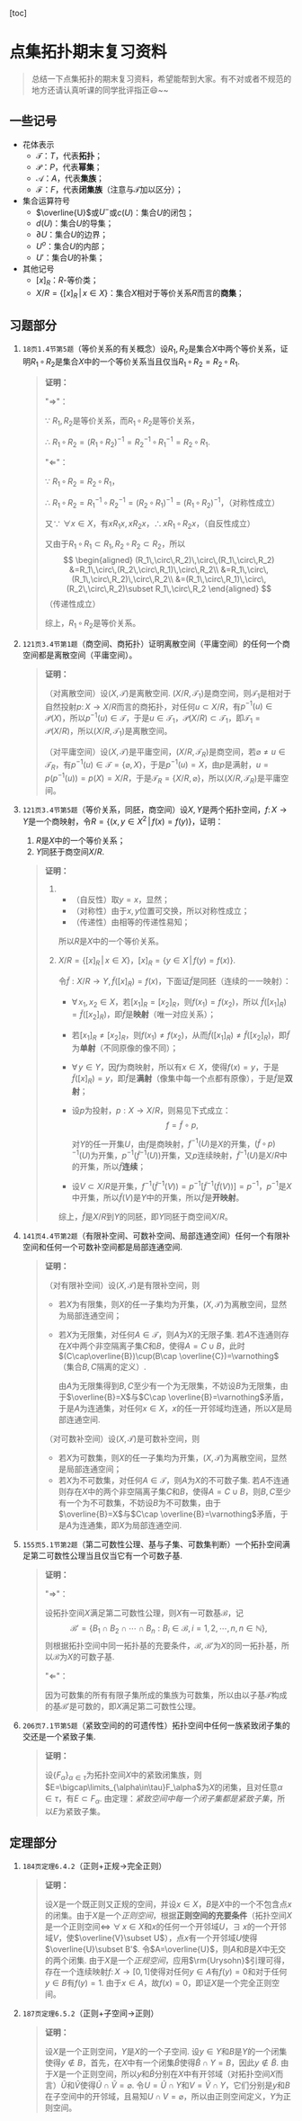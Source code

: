 [toc]

# 点集拓扑期末复习资料

> 总结一下点集拓扑的期末复习资料，希望能帮到大家。有不对或者不规范的地方还请认真听课的同学批评指正:smile:~~

## 一些记号

- 花体表示
  - $\mathscr{T}$：$T$，代表**拓扑**；
  - $\mathscr{P}$：$P$，代表**幂集**；
  - $\mathscr{A}$：$A$，代表**集族**；
  - $\mathscr{F}$：$F$，代表**闭集族**（注意与$\mathscr{T}$加以区分）；
- 集合运算符号
  - $\overline{U}$或$U^-$或$c(U)$：集合$U$的闭包；
  - $d(U)$：集合$U$的导集；
  - $\partial U$：集合$U$的边界；
  - $U^o$：集合$U$的内部；
  - $U'$：集合$U$的补集；
- 其他记号
  - $[x]_R$：$R$-等价类；
  - $X/R=\{[x]_R\,\big|\,x\in X\}$：集合$X$相对于等价关系$R$而言的**商集**；

## 习题部分

1. `18页1.4节第5题`（等价关系的有关概念）设$R_1,\,R_2$是集合$X$中两个等价关系，证明$R_1\,\circ\, R_2$是集合$X$中的一个等价关系当且仅当$R_1\,\circ\,R_2=R_2\,\circ\,R_1$.

   > **证明：** 
   >
   > "$\Rightarrow$"：
   >
   > $\because$  $R_1,\,R_2$是等价关系，而$R_1\,\circ\, R_2$是等价关系，
   >
   > $\therefore$ $R_1\,\circ\, R_2=(R_1\,\circ\, R_2)^{-1}=R_2^{-1}\,\circ\,R_1^{-1}=R_2\,\circ\, R_1$.
   >
   > "$\Leftarrow$"：
   >
   > $\because$ $R_1\,\circ\,R_2=R_2\,\circ\,R_1$，
   >
   > $\therefore$ $R_1\,\circ\, R_2=R_1^{-1}\,\circ\, R_2^{-1}=(R_2\,\circ\, R_1)^{-1}=(R_1\,\circ\, R_2)^{-1}$，（对称性成立）
   >
   > 又$\because$ $\forall x\in X$，有$xR_1x,\,xR_2x$，$\therefore x R_1\,\circ\,R_2x$，（自反性成立）
   >
   > 又由于$R_1\,\circ\,R_1\subset R_1,\,R_2\,\circ\,R_2\subset R_2$，所以
   > $$
   > \begin{aligned}
   > (R_1\,\circ\,R_2)\,\circ\,(R_1\,\circ\,R_2)
   > &=R_1\,\circ\,(R_2\,\circ\,R_1)\,\circ\,R_2\\
   > &=R_1\,\circ\,(R_1\,\circ\,R_2)\,\circ\,R_2\\
   > &=(R_1\,\circ\,R_1)\,\circ\,(R_2\,\circ\,R_2)\subset R_1\,\circ\,R_2
   > \end{aligned}
   > $$
   >  （传递性成立）
   >
   > 综上，$R_1\,\circ\,R_2$是等价关系。
   
2. `121页3.4节第1题`（商空间、商拓扑）证明离散空间（平庸空间）的任何一个商空间都是离散空间（平庸空间）。

   > **证明：** 
   >
   > （对离散空间）设$(X,\,\mathscr{T})$是离散空间. $(X/R,\,\mathscr{T}_1)$是商空间，则$\mathscr{T}_1$是相对于自然投射$p:\,X\to X/R$而言的商拓扑，对任何$u\subset X/R$，有$p^{-1}(u)\in\mathscr{P}(X)$，所以$p^{-1}(u)\in\mathscr{T}$，于是$u\in \mathscr{T}_1$，$\mathscr{P}(X/R)\subset\mathscr{T}_1$，即$\mathscr{T}_1=\mathscr{P}(X/R)$，所以$(X/R,\,\mathscr{T}_1)$是离散空间。
   >
   > （对平庸空间）设$(X,\,\mathscr{T})$是平庸空间，$(X/R,\,\mathscr{T}_R)$是商空间，若$\varnothing\neq u\in\mathscr{T}_R$，有$p^{-1}(u)\in\mathscr{T}=\{\varnothing,\,X\}$，于是$p^{-1}(u)=X$，由$p$是满射，$u=p(p^{-1}(u))=p(X)=X/R$，于是$\mathscr{T}_R=\{X/R,\,\varnothing\}$，所以$(X/R,\,\mathscr{T}_R)$是平庸空间。

3. `121页3.4节第5题`（等价关系，同胚，商空间）设$X,\,Y$是两个拓扑空间，$f:\,X\to Y$是一个商映射，令$R=\{(x,\,y\in X^2\,\big|\,f(x)=f(y)\}$，证明：

   1. $R$是$X$中的一个等价关系；
   2. $Y$同胚于商空间$X/R$.

   > **证明：** 
   >
   > 1. - （自反性）取$y=x$，显然；
   >    - （对称性）由于$x,\,y$位置可交换，所以对称性成立；
   >    - （传递性）由相等的传递性易知；
   >
   >    所以$R$是$X$中的一个等价关系。
   >
   > 2. $X/R=\{[x]_R\,\big|\,x\in X\}$，$[x]_R=\{y\in X\,\big|\,f(y)=f(x)\}$. 
   >
   >    令$\tilde{f}:X/R\to Y,\,\tilde{f}([x]_R)=f(x)$，下面证$\tilde{f}$是同胚（连续的一一映射）：
   >
   >    - $\forall\,x_1,\,x_2\in X$，若$[x_1]_R=[x_2]_R$，则$f(x_1)=f(x_2)$，所以 $\tilde{f}([x_1]_R)=\tilde{f}([x_2]_R)$，即$\tilde{f}$是**映射**（唯一对应关系）；
   >
   >    - 若$[x_1]_R\neq[x_2]_R$，则$f(x_1)\neq f(x_2)$，从而$\tilde{f}([x_1]_R)\neq\tilde{f}([x_2]_R)$，即$\tilde{f}$为**单射**（不同原像的像不同）；
   >
   >    - $\forall\,y\in Y$，因$f$为商映射，所以有$x\in X$，使得$f(x)=y$，于是$\tilde{f}([x]_R)=y$，即$\tilde{f}$是**满射**（像集中每一个点都有原像），于是$\tilde{f}$是**双射**；
   >
   >    - 设$p$为投射，$p:X\to X/R$，则易见下式成立：
   >      $$
   >      f=\tilde{f}\circ p,
   >      $$
   >
   >      对$Y$的任一开集$U$，由$f$是商映射，$f^{-1}(U)$是$X$的开集，$(\tilde{f}\,\circ\,p)^{-1}(U)$为开集，$p^{-1}(\tilde{f}^{-1}(U))$开集，又$p$连续映射，$\tilde{f}^{-1}(U)$是$X/R$中的开集，所以$\tilde{f}$**连续**；
   >      
   >    - 设$V\subset X/R$是开集，$f^{-1}(\tilde{f}^{-1}(V))=p^{-1}[\tilde{f}^{-1}(\tilde{f}(V))]=p^{-1}$，$p^{-1}$是$X$中开集，所以$\tilde{f}(V)$是$Y$中的开集，所以$\tilde{f}$是**开映射**。
   >    
   >    综上，$\tilde{f}$是$X/R$到$Y$的同胚，即$Y$同胚于商空间$X/R$。
   >

4. `141页4.4节第2题`（有限补空间、可数补空间、局部连通空间）任何一个有限补空间和任何一个可数补空间都是局部连通空间.

   > **证明：** 
   >
   > （对有限补空间）设$(X,\,\mathscr{T})$是有限补空间，则
   >
   > - 若$X$为有限集，则$X$的任一子集均为开集，$(X,\,\mathscr{T})$为离散空间，显然为局部连通空间；
   >
   > - 若$X$为无限集，对任何$A\in \mathscr{T}$，则$A$为$X$的无限子集. 若$A$不连通则存在$X$中两个非空隔离子集$C$和$B$，使得$A=C\cup B$，此时$(C\cap\overline{B})\cup(B\cap \overline{C})=\varnothing$（集合$B,\,C$隔离的定义）. 
   >
   >   由$A$为无限集得到$B,\,C$至少有一个为无限集，不妨设$B$为无限集，由于$\overline{B}=X$与$C\cap \overline{B}=\varnothing$矛盾，于是$A$为连通集，对任何$x\in X$，$x$的任一开邻域均连通，所以$X$是局部连通空间. 
   >
   > （对可数补空间）设$(X,\,\mathscr{T})$是可数补空间，则
   >
   > - 若$X$为可数集，则$X$的任一子集均为开集，$(X,\,\mathscr{T})$为离散空间，显然是局部连通空间；
   > - 若$X$为不可数集，对任何$A\in \mathscr{T}$，则$A$为$X$的不可数子集. 若$A$不连通则存在$X$中的两个非空隔离子集$C$和$B$，使得$A=C\cup B$，则$B,\,C$至少有一个为不可数集，不妨设$B$为不可数集，由于$\overline{B}=X$与$C\cap \overline{B}=\varnothing$矛盾，于是$A$为连通集，即$X$为局部连通空间. 

5. `155页5.1节第2题`（第二可数性公理、基与子集、可数集判断）一个拓扑空间满足第二可数性公理当且仅当它有一个可数子基.

   > **证明：** 
   >
   > "$\Rightarrow$"：
   >
   > 设拓扑空间$X$满足第二可数性公理，则$X$有一可数基$\mathscr{B}$，记
   > $$
   > \mathscr{B}'=\{B_1\cap B_2\cap \cdots\cap B_n:B_i\in\mathscr{B},i=1,2,\cdots,n,\,n\in\mathbb{N}\},
   > $$
   > 则根据拓扑空间中同一拓扑基的充要条件，$\mathscr{B},\,\mathscr{B}'$为$X$的同一拓扑基，所以$\mathscr{B}$为$X$的可数子基. 
   >
   > "$\Leftarrow$"：
   >
   > 因为可数集的所有有限子集所成的集族为可数集，所以由以子基$\mathscr{T}$构成的基$\mathscr{B}'$是可数的，即$X$满足第二可数性公理。

6. `206页7.1节第5题`（紧致空间的的可遗传性）拓扑空间中任何一族紧致闭子集的交还是一个紧致子集.

   > **证明：** 
   >
   > 设$\{F_\alpha\}_{\alpha\in \tau}$为拓扑空间$X$中的紧致闭集族，则$E=\bigcap\limits_{\alpha\in\tau}F_\alpha$为$X$的闭集，且对任意$\alpha\in\tau$，有$E\subset F_\alpha$. 由定理：*紧致空间中每一个闭子集都是紧致子集*，所以$E$为紧致子集。



## 定理部分

1. `184页定理6.4.2`（正则$+$正规$\to$完全正则）

   > **证明：** 
   >
   > 设$X$是一个既正则又正规的空间，并设$x\in X$，$B$是$X$中的一个不包含点$x$的闭集。由于$X$是一个*正则空间*，根据**正则空间的充要条件**（拓扑空间$X$是一个正则空间$\iff$ $\forall\,x\in X$和$x$的任何一个开邻域$U$，$\exists$ $x$的一个开邻域$V$，使$\overline{V}\subset U$），点$x$有一个开邻域$U$使得$\overline{U}\subset B'$. 令$A=\overline{U}$，则$A$和$B$是$X$中无交的两个闭集. 由于$X$是一个*正规空间*，应用$\rm{Urysohn}$引理可得，存在一个连续映射$f:\,X\to[0,\,1]$使得对任何$y\in A$有$f(y)=0$和对于任何$y\in B$有$f(y)=1$. 由于$x\in A$，故$f(x)=0$，即证$X$是一个完全正则空间。

2. `187页定理6.5.2`（正则$+$子空间$\to$正则）

   > **证明：** 
   >
   > 设$X$是一个正则空间，$Y$是$X$的一个子空间. 设$y\in Y$和$B$是$Y$的一个闭集使得$y\not\in B$，首先，在$X$中有一个闭集$\widetilde{B}$使得$\widetilde{B}\cap Y=B$，因此$y\not\in\widetilde{B}$. 由于$X$是一个正则空间，所以$y$和$\widetilde{B}$分别在$X$中有开邻域（对拓扑空间$X$而言）$\widetilde{U}$和$\widetilde{V}$使得$\widetilde{U}\cap\widetilde{V}=\varnothing$. 令$U=\widetilde{U}\cap Y$和$V=\widetilde{V}\cap Y$，它们分别是$y$和$B$在子空间中的开邻域，且易知$U\cap V=\varnothing$，所以由正则空间定义，$Y$为正则空间。